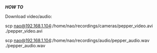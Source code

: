 ***HOW TO***

Download video/audio:


scp nao@192.168.1.104:/home/nao/recordings/cameras/pepper_video.avi ./pepper_video.avi


scp nao@192.168.1.104:/home/nao/recordings/audio/pepper_audio.wav ./pepper_audio.wav

